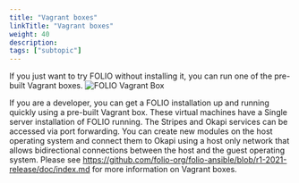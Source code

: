 ```yaml
---
title: "Vagrant boxes"
linkTitle: "Vagrant boxes"
weight: 40
description: 
tags: ["subtopic"]
---
```

If you just want to try FOLIO without installing it, you can run one of the pre-built Vagrant boxes. 
![FOLIO Vagrant Box](/img/vagrant_boxes.png)

If you are a developer, you can get a FOLIO installation up and running quickly using a pre-built Vagrant box.  These virtual machines have a Single server installation of FOLIO running.  The Stripes and Okapi services can be accessed via port forwarding. You can create new modules on the host operating system and connect them to Okapi using a host only network that allows bidirectional connections between the host and the guest operating system.  Please see https://github.com/folio-org/folio-ansible/blob/r1-2021-release/doc/index.md for more information on Vagrant boxes.
